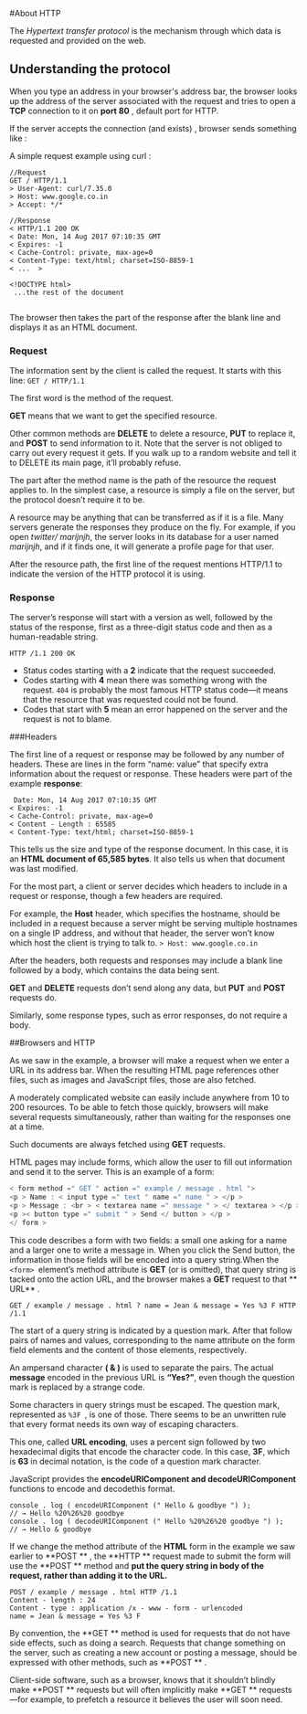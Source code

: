 #About HTTP

The *Hypertext transfer protocol* is the mechanism through which data is requested and provided on the web.


## Understanding the protocol

When you type an address in your browser's address bar, the browser looks up the address of the server associated with the request and tries to open a **TCP** connection to it on **port 80** , default port for HTTP.

If the server accepts the connection (and exists) , browser sends something like :


A simple request example using curl :

```
//Request
GET / HTTP/1.1
> User-Agent: curl/7.35.0
> Host: www.google.co.in
> Accept: */*

//Response
< HTTP/1.1 200 OK
< Date: Mon, 14 Aug 2017 07:10:35 GMT
< Expires: -1
< Cache-Control: private, max-age=0
< Content-Type: text/html; charset=ISO-8859-1
< ...  >

<!DOCTYPE html>
 ...the rest of the document
 
```

The browser then takes the part of the response after the blank line and displays it as an HTML document.

### Request
The information sent by the client is called the request. It starts with this line:
`GET / HTTP/1.1`

The first word is the method of the request. 

**GET** means that we want to get the specified resource.

 Other common methods are **DELETE** to delete a resource, **PUT** to replace it, and **POST** to send information to it. Note that the server is not obliged to carry out every request it gets. If you walk up to a random website and tell it to DELETE its main page, it’ll probably refuse.


The part after the method name is the path of the resource the request applies to. In the simplest case, a resource is simply a file on the server, but the protocol doesn’t require it to be.

A resource may be anything that can be transferred as if it is a file. Many servers generate the responses they produce on the fly. For example, if you open *twitter/ marijnjh*, the server looks in its database for a user named *marijnjh*, and if it finds one, it will generate a profile page for that user.

After the resource path, the first line of the request mentions HTTP/1.1 to indicate the version of the HTTP protocol it is using.


### Response

The server’s response will start with a version as well, followed by the status of the response, first as a three-digit status code and then as a human-readable string.

`HTTP /1.1 200 OK`

* Status codes starting with a **2** indicate that the request succeeded. 
* Codes starting with **4** mean there was something wrong with the request. `404` is probably the most famous HTTP status code—it means that the resource that was requested could not be found.
*  Codes that start with **5** mean an error happened on the server and the request is not to blame.


###Headers

The first line of a request or response may be followed by any number of headers. These are lines in the form “name: value” that specify extra information about the request or response. These headers were part of the example **response**:

```
 Date: Mon, 14 Aug 2017 07:10:35 GMT
< Expires: -1
< Cache-Control: private, max-age=0
< Content - Length : 65585
< Content-Type: text/html; charset=ISO-8859-1

```
This tells us the size and type of the response document. In this case, it is an **HTML document of 65,585 bytes**. It also tells us when that document was last modified.


For the most part, a client or server decides which headers to include in a request or response, though a few headers are required. 

For example, the **Host** header, which specifies the hostname, should be included in a request because a server might be serving multiple hostnames on a single IP address, and without that header, the server won’t know which host the client is trying to talk to.
`> Host: www.google.co.in`

After the headers, both requests and responses may include a blank line followed by a body, which contains the data being sent. 

**GET** and **DELETE** requests don’t send along any data, but **PUT** and **POST** requests do.

Similarly, some response types, such as error responses, do not require a body.

##Browsers and HTTP

As we saw in the example, a browser will make a request when we enter a URL in its address bar. When the resulting HTML page references other files, such as images and JavaScript files, those are also fetched.

A moderately complicated website can easily include anywhere from 10 to 200 resources. To be able to fetch those quickly, browsers will make several requests simultaneously, rather than waiting for the responses one at a time. 

Such documents are always fetched using **GET** requests.

HTML pages may include forms, which allow the user to fill out information and send it to the server. This is an example of a form:
```javascript
< form method =" GET " action =" example / message . html ">
<p > Name : < input type =" text " name =" name " > </p >
<p > Message : <br > < textarea name =" message " > </ textarea > </p >
<p >< button type =" submit " > Send </ button > </p >
</ form >
```

This code describes a form with two fields: a small one asking for a name and a larger one to write a message in. When you click the Send button, the information in those fields will be encoded into a query string.When the `<form> `element’s method attribute is **GET** (or is omitted), that query string is tacked onto the action URL, and the browser makes a **GET** request to that ** URL** .

`GET / example / message . html ? name = Jean & message = Yes %3 F HTTP /1.1`

The start of a query string is indicated by a question mark. After that follow pairs of names and values, corresponding to the name attribute on
the form field elements and the content of those elements, respectively. 

An ampersand character **( & )** is used to separate the pairs. The actual **message** encoded in the previous URL is **“Yes?”**, even though the question mark is replaced by a strange code. 

Some characters in query strings must be escaped. The question mark, represented as `%3F `, is one of those. There seems to be an unwritten rule that every format needs its own way of escaping characters.

 This one, called **URL encoding**, uses a percent sign followed by two hexadecimal digits that encode the character code. In this case, **3F**, which is **63** in decimal notation, is the code of a question mark character.
 
  JavaScript provides the **encodeURIComponent and decodeURIComponent** functions to encode and decodethis format.
  
```
console . log ( encodeURIComponent (" Hello & goodbye ") );
// → Hello %20%26%20 goodbye
console . log ( decodeURIComponent (" Hello %20%26%20 goodbye ") );
// → Hello & goodbye
```
If we change the method attribute of the **HTML** form in the example we saw earlier to **POST ** , the  **HTTP ** request made to submit the form will use the  **POST ** method and **put the query string in body of the request, rather than adding it to the URL.**
```
POST / example / message . html HTTP /1.1
Content - length : 24
Content - type : application /x - www - form - urlencoded
name = Jean & message = Yes %3 F
```
By convention, the  **GET ** method is used for requests that do not have side effects, such as doing a search. Requests that change something on the server, such as creating a new account or posting a message, should be expressed with other methods, such as  **POST ** . 

Client-side software, such as a browser, knows that it shouldn’t blindly make  **POST ** requests but will often implicitly make  **GET ** requests—for example, to prefetch a resource it believes the user will soon need.
